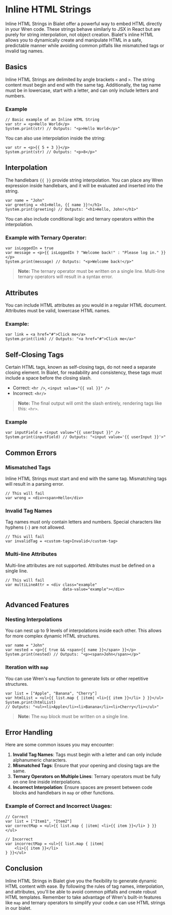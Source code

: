 # Inline HTML Strings

Inline HTML Strings in Bialet offer a powerful way to embed HTML directly in your Wren code. These strings behave similarly to JSX in React but are purely for string interpolation, not object creation. Bialet's inline HTML allows you to dynamically create and manipulate HTML in a safe, predictable manner while avoiding common pitfalls like mismatched tags or invalid tag names.

## Basics

Inline HTML Strings are delimited by angle brackets `<` and `>`. The string content must begin and end with the same tag. Additionally, the tag name must be in lowercase, start with a letter, and can only include letters and numbers.

### Example

```wren
// Basic example of an Inline HTML String
var str = <p>Hello World</p>
System.print(str) // Outputs: "<p>Hello World</p>"
```

You can also use interpolation inside the string:

```wren
var str = <p>{{ 5 + 3 }}</p>
System.print(str) // Outputs: "<p>8</p>"
```

## Interpolation

The handlebars `{{ }}` provide string interpolation. You can place any Wren expression inside handlebars, and it will be evaluated and inserted into the string.

```wren
var name = "John"
var greeting = <h1>Hello, {{ name }}!</h1>
System.print(greeting) // Outputs: "<h1>Hello, John!</h1>"
```

You can also include conditional logic and ternary operators within the interpolation.

### Example with Ternary Operator:

```wren
var isLoggedIn = true
var message = <p>{{ isLoggedIn ? "Welcome back!" : "Please log in." }}</p>
System.print(message) // Outputs: "<p>Welcome back!</p>"
```

> **Note:** The ternary operator must be written on a single line. Multi-line ternary operators will result in a syntax error.

## Attributes

You can include HTML attributes as you would in a regular HTML document. Attributes must be valid, lowercase HTML names.

### Example:

```wren
var link = <a href="#">Click me</a>
System.print(link) // Outputs: "<a href="#">Click me</a>"
```

## Self-Closing Tags

Certain HTML tags, known as self-closing tags, do not need a separate closing element. In Bialet, for readability and consistency, these tags must include a space before the closing slash.

* Correct: `<hr />`, `<input value="{{ val }}" />`
* Incorrect: `<hr/>`

> **Note:** The final output will omit the slash entirely, rendering tags like this: `<hr>`.

### Example

```
var inputField = <input value="{{ userInput }}" />
System.print(inputField) // Outputs: "<input value='{{ userInput }}'>"
```

## Common Errors

### Mismatched Tags

Inline HTML Strings must start and end with the same tag. Mismatching tags will result in a parsing error.

```wren
// This will fail
var wrong = <div><span>Hello</div>
```

### Invalid Tag Names

Tag names must only contain letters and numbers. Special characters like hyphens (`-`) are not allowed.

```wren
// This will fail
var invalidTag = <custom-tag>Invalid</custom-tag>
```

### Multi-line Attributes

Multi-line attributes are not supported. Attributes must be defined on a single line.

```wren
// This will fail
var multiLineAttr = <div class="example"
                         data-value="example"></div>
```

## Advanced Features

### Nesting Interpolations

You can nest up to 9 levels of interpolations inside each other. This allows for more complex dynamic HTML structures.

```wren
var name = "John"
var nested = <p>{{ true && <span>{{ name }}</span> }}</p>
System.print(nested) // Outputs: "<p><span>John</span></p>"
```

### Iteration with `map`

You can use Wren's `map` function to generate lists or other repetitive structures.

```wren
var list = ["Apple", "Banana", "Cherry"]
var htmlList = <ul>{{ list.map { |item| <li>{{ item }}</li> } }}</ul>
System.print(htmlList) 
// Outputs: "<ul><li>Apple</li><li>Banana</li><li>Cherry</li></ul>"
```

> **Note:** The `map` block must be written on a single line.

## Error Handling

Here are some common issues you may encounter:

1. **Invalid Tag Names**: Tags must begin with a letter and can only include alphanumeric characters.
2. **Mismatched Tags**: Ensure that your opening and closing tags are the same.
3. **Ternary Operators on Multiple Lines**: Ternary operators must be fully on one line inside interpolations.
4. **Incorrect Interpolation**: Ensure spaces are present between code blocks and handlebars in `map` or other functions.

### Example of Correct and Incorrect Usages:

```wren
// Correct
var list = ["Item1", "Item2"]
var correctMap = <ul>{{ list.map { |item| <li>{{ item }}</li> } }}</ul>

// Incorrect
var incorrectMap = <ul>{{ list.map { |item| 
    <li>{{ item }}</li> 
} }}</ul>
```

## Conclusion

Inline HTML Strings in Bialet give you the flexibility to generate dynamic HTML content with ease. By following the rules of tag names, interpolation, and attributes, you'll be able to avoid common pitfalls and create robust HTML templates. Remember to take advantage of Wren's built-in features like `map` and ternary operators to simplify your code.e can use HTML strings in our bialet.

